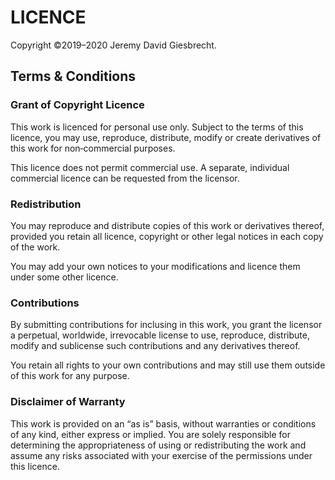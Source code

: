 # LICENCE

Copyright ©2019–2020 Jeremy David Giesbrecht.

## Terms & Conditions

### Grant of Copyright Licence

This work is licenced for personal use only. Subject to the terms of this licence, you may use, reproduce, distribute, modify or create derivatives of this work for non‐commercial purposes.

This licence does not permit commercial use. A separate, individual commercial licence can be requested from the licensor.

### Redistribution

You may reproduce and distribute copies of this work or derivatives thereof, provided you retain all licence, copyright or other legal notices in each copy of the work.

You may add your own notices to your modifications and licence them under some other licence.

### Contributions

By submitting contributions for inclusing in this work, you grant the licensor a perpetual, worldwide, irrevocable license to use, reproduce, distribute, modify and sublicense such contributions and any derivatives thereof.

You retain all rights to your own contributions and may still use them outside of this work for any purpose.

### Disclaimer of Warranty

This work is provided on an “as is” basis, without warranties or conditions of any kind, either express or implied. You are solely responsible for determining the appropriateness of using or redistributing the work and assume any risks associated with your exercise of the permissions under this licence.
